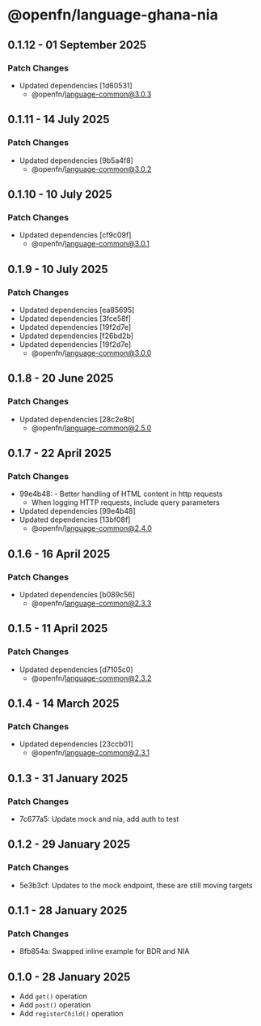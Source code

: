 # @openfn/language-ghana-nia

## 0.1.12 - 01 September 2025

### Patch Changes

- Updated dependencies \[1d60531]
  - @openfn/language-common@3.0.3

## 0.1.11 - 14 July 2025

### Patch Changes

- Updated dependencies \[9b5a4f8]
  - @openfn/language-common@3.0.2

## 0.1.10 - 10 July 2025

### Patch Changes

- Updated dependencies \[cf9c09f]
  - @openfn/language-common@3.0.1

## 0.1.9 - 10 July 2025

### Patch Changes

- Updated dependencies \[ea85695]
- Updated dependencies \[3fce58f]
- Updated dependencies \[19f2d7e]
- Updated dependencies \[f26bd2b]
- Updated dependencies \[19f2d7e]
  - @openfn/language-common@3.0.0

## 0.1.8 - 20 June 2025

### Patch Changes

- Updated dependencies \[28c2e8b]
  - @openfn/language-common@2.5.0

## 0.1.7 - 22 April 2025

### Patch Changes

- 99e4b48: - Better handling of HTML content in http requests
  - When logging HTTP requests, include query parameters
- Updated dependencies \[99e4b48]
- Updated dependencies \[13bf08f]
  - @openfn/language-common@2.4.0

## 0.1.6 - 16 April 2025

### Patch Changes

- Updated dependencies \[b089c56]
  - @openfn/language-common@2.3.3

## 0.1.5 - 11 April 2025

### Patch Changes

- Updated dependencies \[d7105c0]
  - @openfn/language-common@2.3.2

## 0.1.4 - 14 March 2025

### Patch Changes

- Updated dependencies \[23ccb01]
  - @openfn/language-common@2.3.1

## 0.1.3 - 31 January 2025

### Patch Changes

- 7c677a5: Update mock and nia, add auth to test

## 0.1.2 - 29 January 2025

### Patch Changes

- 5e3b3cf: Updates to the mock endpoint, these are still moving targets

## 0.1.1 - 28 January 2025

### Patch Changes

- 8fb854a: Swapped inline example for BDR and NIA

## 0.1.0 - 28 January 2025

- Add `get()` operation
- Add `post()` operation
- Add `registerChild()` operation
